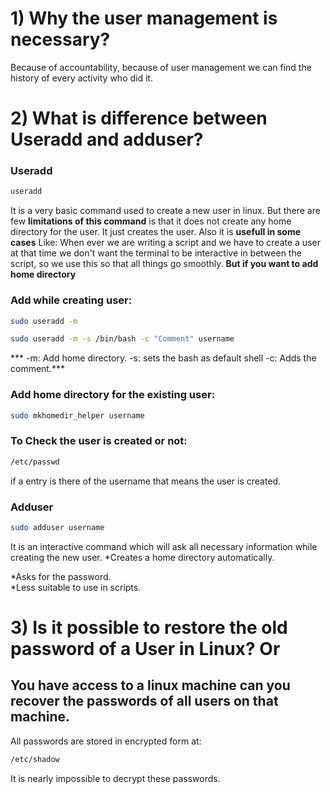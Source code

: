 # 1) Why the user management is necessary?
Because of accountability, because of user management we can find the history of every activity who did it.


# 2) What is difference between Useradd and adduser?
### Useradd
```bash
useradd
```
It is a very basic command used to create a new user in linux. But there are few **limitations of this command** 
is that it does not create any home directory for the user. It just creates the user.
Also it is **usefull in some cases** Like:
When ever we are writing a script and we have to create a user at that time we don't want the terminal to be interactive in between the script,
so we use this so that all things go smoothly.
**But if you want to add home directory**
### Add while creating user:
```bash
sudo useradd -m
```
```bash
sudo useradd -m -s /bin/bash -c "Comment" username
```
*** -m: Add home directory.
-s: sets the bash as default shell
-c: Adds the comment.***

### Add home directory for the existing user:
```bash
sudo mkhomedir_helper username
```

### To Check the user is created or not:
```bash
/etc/passwd
```
if a entry is there of the username that means the user is created.

### Adduser
```bash
sudo adduser username
```
It is an interactive command which will ask all necessary information while creating the new user.
*Creates a home directory automatically.

*Asks for the password.  
*Less suitable to use in scripts.

# 3) Is it possible to restore the old password of a User in Linux? Or
## You have access to a linux machine can you recover the passwords of all users on that machine.
All passwords are stored in encrypted form at:
```bash
/etc/shadow
```
It is nearly impossible to decrypt these passwords.
